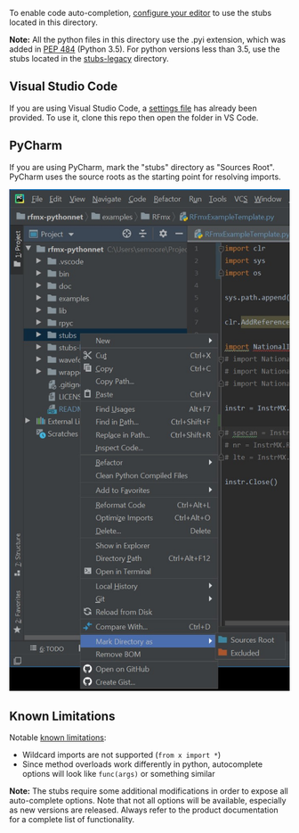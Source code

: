 To enable code auto-completion, [configure your editor](https://github.com/gtalarico/ironpython-stubs/wiki) to use the stubs located in this directory. 

**Note:** All the python files in this directory use the .pyi extension, which was added in [PEP 484](https://www.python.org/dev/peps/pep-0484/#stub-files) (Python 3.5). For python versions less than 3.5, use the stubs located in the [stubs-legacy](https://github.com/NISystemsEngineering/rfmx-pythonnet/tree/master/stubs-legacy/) directory.

## Visual Studio Code
If you are using Visual Studio Code, a [settings file](https://github.com/NISystemsEngineering/rfmx-pythonnet/tree/master/.vscode) has already been provided. To use it, clone this repo then open the folder in VS Code. 

## PyCharm
If you are using PyCharm, mark the "stubs" directory as "Sources Root". PyCharm uses the source roots as the starting point for resolving imports.

![](doc/directory_sources_root.jpg)

## Known Limitations

Notable [known limitations](https://github.com/gtalarico/ironpython-stubs/wiki):
- Wildcard imports are not supported (`from x import *`)
- Since method overloads work differently in python, autocomplete options will look like `func(args)` or something similar

**Note:** The stubs require some additional modifications in order to expose all auto-complete options. Note that not all options will be available, especially as new versions are released. Always refer to the product documentation for a complete list of functionality.